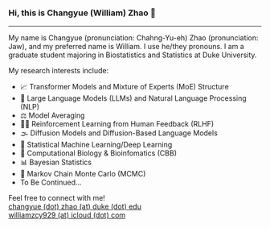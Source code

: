 ### Hi, this is Changyue (William) Zhao 👋
---

My name is Changyue (pronunciation: Chahng-Yu-eh) Zhao (pronunciation: Jaw), and my preferred name is William. I use he/they pronouns. I am a graduate student majoring in Biostatistics and Statistics at Duke University.

My research interests include:
- 📈 Transformer Models and Mixture of Experts (MoE) Structure
- 🤖 Large Language Models (LLMs) and Natural Language Processing (NLP)
- ⚖️ Model Averaging
- 🧑‍💻 Reinforcement Learning from Human Feedback (RLHF)
- 🌫️ Diffusion Models and Diffusion-Based Language Models
- 🧠 Statistical Machine Learning/Deep Learning
- 🧬 Computational Biology & Bioinfomatics (CBB)
- 📊 Bayesian Statistics
- 🎲 Markov Chain Monte Carlo (MCMC)
- To Be Continued...

Feel free to connect with me!  
[changyue (dot) zhao (at) duke (dot) edu](mailto:changyue.zhao@duke.edu)  
[williamzcy929 (at) icloud (dot) com](mailto:williamzcy929@icloud.com)  
